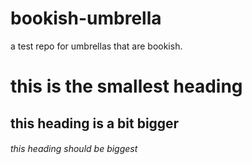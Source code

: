 # bookish-umbrella
a test repo for umbrellas that are bookish. 

# this is the smallest heading 
## this heading is a bit bigger 
###### this heading should be biggest  
